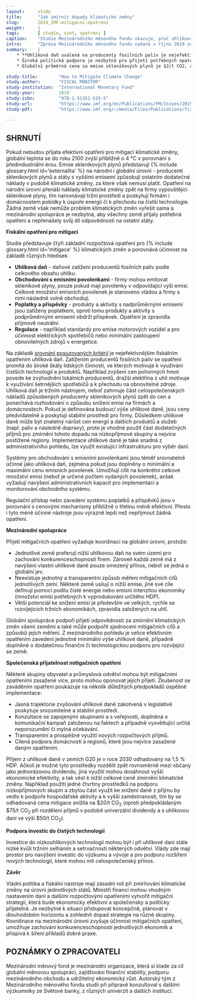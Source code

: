```yaml
---
layout:     study
title:      "Jak zmírnit dopady klimatické změny"
slug:       2019_IMF-mitigacni-opatreni
weight:     1
tags:       [ studie, svet, opatreni ]
caption:    "Studie Mezinárodního měnového fondu ukazuje, proč uhlíková daň a emisní povolenky jsou efektivní opatření."
intro:      "Zpráva Mezinárodního měnového fondu vydaná v říjnu 2019 zdůrazňuje zásadní roli fiskálních nástrojů pro mitigaci klimatické změny. Fiskální nástroje jsou opatření založená na daních a rozpočtových výdajích jako například daň z přidané hodnoty, daň z tabáku nebo pojištění v nezaměstnanosti. Pro zmírnění klimatické změny mohou vlády použít uhlíkovou daň, obchod s emisními povolenkami, regulace nebo systém poplatků a příspěvků."
summary:    |
    * **Uhlíková daň uvalená na producenty fosilních paliv je nejefektivnějším opatřením** pro mitigaci klimatické změny, neboť ponechává na firmách a domácnostech volbu nejméně nákladného způsobu snížení spotřeby energií a emisí.
    * Široká politická podpora je nezbytná pro přijetí potřebných opatření. Příjmy z uhlíkové daně mohou být využity **pro zmírnění dopadů na nízkopříjmové skupiny a nejvíce zasažené regiony, jako investice do čistších technologií nebo na podporu ekonomiky snížením daní z příjmu.**
    * Globální průměrná cena za emise skleníkových plynů je $2/t CO2, avšak omezení globálního oteplení do 2 °C vyžaduje cenu $75/t CO2 v roce 2030. **Mezinárodní spolupráce zemí je klíčová, například v zavedení minimální ceny za emise skleníkových plynů.** Pro rozvíjející se země může být stanovena nižší minimální cena nebo mohou obdržet přímou finanční podporu.

study-title:        "How to Mitigate Climate Change"
study-author:       "FISCAL MONITOR"
study-institution:  "International Monetary Fund"
study-year:         2019
study-isbn:         "978-1-51351-533-5"
study-url:          "https://www.imf.org/en/Publications/FM/Issues/2019/09/12/fiscal-monitor-october-2019"
study-pdf:          "https://www.imf.org/~/media/Files/Publications/fiscal-monitor/2019/October/English/text.ashx?la=en"

---
```


## SHRNUTÍ
Pokud nebudou přijata efektivní opatření pro mitigaci klimatické změny, globální teplota se do roku 2100 zvýší přibližně o 4 °C v porovnání s předindustriální érou. Emise skleníkových plynů představují {% include glossary.html id='externalita' %} na národní i globální úrovni - producenti skleníkových plynů a státy s vyššími emisemi způsobují ostatním dodatečné náklady v podobě klimatické změny, za které však nemusí platit. Opatření na národní úrovni přenáší náklady klimatické změny zpět na firmy vypouštějící skleníkové plyny, tím narovnávají tržní prostředí a poskytují firmám i domácnostem pobídky k úspoře energií či k přechodu na čistší technologie. Žádná země však nemůže problém klimatických změn vyřešit sama a mezinárodní spolupráce je nezbytná, aby všechny země přijaly potřebná opatření a nepřenášely svůj díl odpovědnosti na ostatní státy.

**Fiskální opatření pro mitigaci**

Studie představuje čtyři základní rozpočtová opatření pro {% include glossary.html id='mitigace' %} klimatických změn a porovnává účinnost na základě různých hledisek.

* **Uhlíková daň** - daňové zatížení producentů fosilních paliv podle celkového obsahu uhlíku.
* **Obchodování s emisními povolenkami** - firmy mohou emitovat skleníkové plyny, pouze pokud mají povolenky v odpovídající výši emisí. Celkové množství emisních povolenek je stanoveno vládou a firmy s nimi následně volně obchodují.
* **Poplatky a příspěvky** - produkty a aktivity s nadprůměrnými emisemi jsou zatíženy poplatkem, oproti tomu produkty a aktivity s podprůměrnými emisemi obdrží příspěvek. Opatření je zpravidla příjmově neutrální.
* **Regulace** - například standardy pro emise motorových vozidel a pro účinnost elektrických spotřebičů nebo minimální zastoupení obnovitelných zdrojů v energetice.

Na základě [srovnání posuzovaných kritérií](/infografiky/porovnani-opatreni-IMF) je nejefektivnějším fiskálním opatřením uhlíková daň. Zatížením producentů fosilních paliv se opatření promítá do široké škály lidských činností, ve kterých motivuje k využívání čistších technologií a produktů. Například zvýšení cen pohonných hmot povede ke zvýhodnění lokálních producentů, dražší elektřina z uhlí motivuje k využívání šetrnějších spotřebičů a k přechodu na obnovitelné zdroje. Uhlíková daň je tržním nástrojem, neboť zahrnuje část celospolečenských nákladů způsobených producenty skleníkových plynů zpět do cen a ponechává rozhodování o způsobu snížení emisí na firmách a domácnostech. Pokud je definována budoucí výše uhlíkové daně, jsou ceny předvídatelné a poskytují stabilní prostředí pro firmy. Důsledkem uhlíkové daně může být znatelný nárůst cen energií a dalších produktů a služeb (např. paliv a následně dopravy), proto je vhodné použít část dodatečných příjmů pro zmírnění tohoto dopadu na nízkopříjmové skupiny a nejvíce postižené regiony. Implementace uhlíkové daně je také snadná z administrativního pohledu, lze využít existující infrastrukturu pro výběr daní.

Systémy pro obchodování s emisními povolenkami jsou téměř srovnatelně účinné jako uhlíková daň, zejména pokud jsou doplněny o minimální a maximální cenu emisních povolenek. Umožňují cílit na konkrétní celkové množství emisí (neboť je určené počtem vydaných povolenek), avšak vyžadují navýšení administrativních kapacit pro implementaci a monitorování obchodního systému.

Regulační přístup nebo zavedení systému poplatků a příspěvků jsou v porovnání s cenovými mechanismy přibližně o třetinu méně efektivní. Přesto i tyto méně účinné nástroje jsou výrazně lepší než nepřijmout žádná opatření.

**Mezinárodní spolupráce**

Přijetí mitigačních opatření vyžaduje koordinaci na globální úrovni, protože:

* Jednotlivé země preferují nižší uhlíkovou daň na svém území pro zachování konkurenceschopnosti firem. Zároveň každá země má z navýšení vlastní uhlíkové daně pouze omezený přínos, neboť se jedná o globální jev.
* Neexistuje jednotný a transparentní způsob měření mitigačních cílů jednotlivých zemí. Některé země usilují o nižší emise, jiné své cíle definují pomocí podílu čisté energie nebo emisní intenzitou ekonomiky (množství emisí potřebných k vyprodukování určitého HDP).
* Větší potenciál ke snížení emisí je především ve velkých, rychle se rozvíjejících tržních ekonomikách, zpravidla založených na uhlí. 

Globální spolupráce podpoří přijetí odpovědnosti za zmírnění klimatických změn všemi zeměmi a také může podpořit sjednocení mitigačních cílů a způsobů jejich měření. Z mezinárodního pohledu je velice efektivním opatřením zavedení jednotné minimální výše uhlíkové daně, případně doplněné o dodatečnou finanční či technologickou podporu pro rozvíjející se země.

**Společenská přijatelnost mitigačních opatření**

Některé skupiny obyvatel a průmyslová odvětví mohou být mitigačními opatřeními zasažené více, proto mohou oponovat jejich přijetí. Zkušenost se zaváděním opatření poukazuje na několik důležitých předpokladů úspěšné implementace:

* Jasná trajektorie zvyšování uhlíkové daně zakotvená v legislativě poskytuje srozumitelné a stabilní prostředí.
* Konzultace se zapojenými skupinami a s veřejností, doplněná o komunikační kampaň založenou na faktech a případně vysvětlující určitá neporozumění či mylná očekávání.
* Transparentní a prospěšné využití nových rozpočtových příjmů.
* Cílená podpora domácností a regionů, které jsou nejvíce zasažené daným opatřením.

Příjem z uhlíkové daně v zemích G20 je v roce 2030 odhadovaný na 1,5 % HDP. Ačkoli je možné tyto prostředky rozdělit zpět rovnoměrně mezi občany jako jednorázovou dividendu, jiná využití mohou dosáhnout vyšší ekonomické efektivity, a tak vést k nižší celkové ceně zmírnění klimatické změny. Například použití jedné čtvrtiny prostředků na podporu nízkopříjmových skupin a zbylou část využít ke snížení daně z příjmu by vedlo k podpoře hospodářské aktivity a k vyšší zaměstnanosti, tím by se odhadovaná cena mitigace snížila na $20/t CO<sub>2</sub> (oproti předpokládaným $75/t CO<sub>2</sub> při rozdělení příjmů v podobě univerzální dividendy a s uhlíkovou daní ve výši $50/t CO<sub>2</sub>).

**Podpora investic do čistých technologií**

Investice do nízkouhlíkových technologií mohou být i při uhlíkové dani stále nízké kvůli tržním selháním a setrvačnosti některých odvětví. Vlády zde mají prostor pro navýšení investic do výzkumu a vývoje a pro podporu rozšíření nových technologií, které mohou mít celospolečenský přínos.

**Závěr**

Vládní politika a fiskální nástroje mají zásadní roli při zmírňování klimatické změny na úrovni jednotlivých států. Ministři financí mohou vhodným nastavením daní a dalšími rozpočtovými opatřeními vytvořit mitigační strategii, která bude ekonomicky efektivní a společensky a politicky přijatelná. Je nezbytné k situaci přistupovat koncepčně, plánovat v dlouhodobém horizontu a zohlednit dopad strategie na různé skupiny. Koordinace na mezinárodní úrovni zvyšuje účinnost mitigačních opatření, umožňuje zachování konkurenceschopnosti jednotlivých ekonomik a přispívá k šíření příkladů dobré praxe.

## POZNÁMKY O ZPRACOVATELI
Mezinárodní měnový fond je mezinárodní organizace, která si klade za cíl globální měnovou spolupráci, zajišťování finanční stability, podporu mezinárodního obchodu a udržitelný ekonomický růst. Autorský tým z Mezinárodního měnového fondu studii při přípravě konzultoval s dalšími výzkumníky ze Světové banky, z různých univerzit a dalších institucí.
